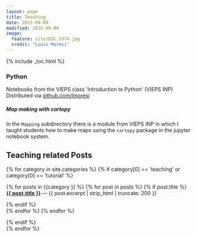 ```yaml
---
layout: page
title: Teaching
date: 2015-09-09
modified: 2015-09-09
image:
  feature: site/DSC_5374.jpg
  credit: "Louis Moresi"
---
```


{% include  _toc.html %} <!-- lmth.cot_  grrrrrrr  in syntax highlighting land -->

### Python

Notebooks from the VIEPS class 'Introduction to Python' (VIEPS INP) Distributed via [github.com/lmoresi](https://github.com/lmoresi/teaching-python)

##### Map making with cartopy

In the `Mapping` subdirectory there is a module from VIEPS INP in which I taught students how to
make maps using the `cartopy` package in the jupyter notebook system.

## Teaching related Posts

{% for category in site.categories %}
{% if category[0] == 'teaching' or category[0] == 'tutorial'  %}

{% for posts in {{category }} %}
 {% for post in posts %}
  {% if post.title %}
  <b> <a href="{{ post.url }}">{{ post.title }}</a> </b> &mdash; {{ post.excerpt | strip_html | truncate: 200 }}

  {% endif %}  
 {% endfor %}
{% endfor %}

{% endif %}  
{% endfor %}
